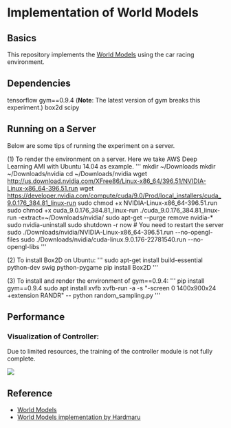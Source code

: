 # Implementation of World Models
## Basics
This repository implements the [World Models](https://arxiv.org/abs/1803.10122) using the car racing environment.
## Dependencies
tensorflow
gym==0.9.4 (**Note**: The latest version of gym breaks this experiment.)
box2d
scipy
## Running on a Server
Below are some tips of running the experiment on a server.

(1) To render the environment on a server. Here we take AWS Deep Learning AMI with Ubuntu 14.04 as example.
  '''
  mkdir ~/Downloads
  mkdir ~/Downloads/nvidia
  cd ~/Downloads/nvidia
  wget http://us.download.nvidia.com/XFree86/Linux-x86_64/396.51/NVIDIA-Linux-x86_64-396.51.run
  wget https://developer.nvidia.com/compute/cuda/9.0/Prod/local_installers/cuda_9.0.176_384.81_linux-run
  sudo chmod +x NVIDIA-Linux-x86_64-396.51.run
  sudo chmod +x cuda_9.0.176_384.81_linux-run
  ./cuda_9.0.176_384.81_linux-run -extract=~/Downloads/nvidia/
  sudo apt-get --purge remove nvidia-*
  sudo nvidia-uninstall
  sudo shutdown -r now # You need to restart the server
  sudo ./Downloads/nvidia/NVIDIA-Linux-x86_64-396.51.run --no-opengl-files
  sudo ./Downloads/nvidia/cuda-linux.9.0.176-22781540.run --no-opengl-libs
  '''

(2) To install Box2D on Ubuntu:
  '''
  sudo apt-get install build-essential python-dev swig python-pygame
  pip install Box2D
  '''

(3) To install and render the environment of gym==0.9.4:
  '''
  pip install gym==0.9.4
  sudo apt install xvfb
  xvfb-run -a -s "-screen 0 1400x900x24 +extension RANDR" -- python random_sampling.py
  '''

## Performance
### Visualization of Controller:
Due to limited resources, the training of the controller module is not fully complete.
<p float="center">
  <img src="/paper%20reproduction/World%20Models/Figures/Controller%20Visualization/0000.gif" />
</p>

## Reference
- [World Models](https://arxiv.org/abs/1803.10122)
- [World Models implementation by Hardmaru](https://github.com/hardmaru/WorldModelsExperiments)


